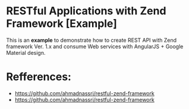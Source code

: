 # RESTful Applications with Zend Framework [Example]

This is an **example** to demonstrate how to create REST API with Zend framework Ver. 1.x and consume Web services with AngularJS + Google Material design.

# Refferences:
* https://github.com/ahmadnassri/restful-zend-framework
* https://github.com/ahmadnassri/restful-zend-framework
